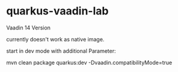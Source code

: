 # quarkus-vaadin-lab

Vaadin 14 Version

currently doesn't work as native image.

start in dev mode with additional Parameter:

mvn clean package quarkus:dev -Dvaadin.compatibilityMode=true
